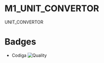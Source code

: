 # M1_UNIT_CONVERTOR
UNIT_CONVERTOR
# Badges

* Codiga
 ![Quality](https://api.codiga.io/project/32389/status/svg)
